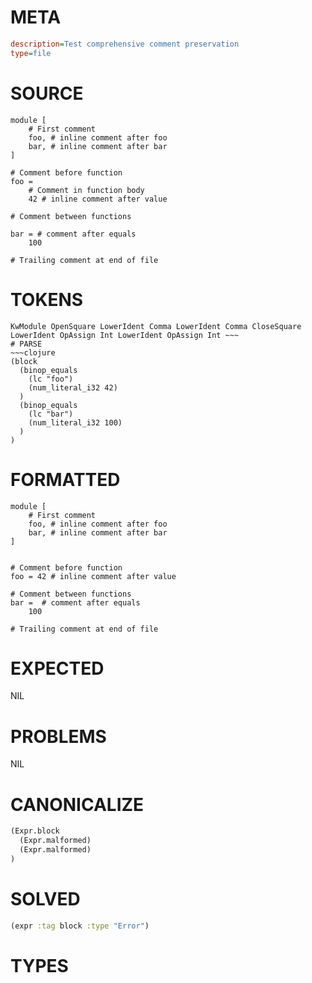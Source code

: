 # META
~~~ini
description=Test comprehensive comment preservation
type=file
~~~
# SOURCE
~~~roc
module [
    # First comment
    foo, # inline comment after foo
    bar, # inline comment after bar
]

# Comment before function
foo = 
    # Comment in function body
    42 # inline comment after value

# Comment between functions

bar = # comment after equals
    100

# Trailing comment at end of file
~~~
# TOKENS
~~~text
KwModule OpenSquare LowerIdent Comma LowerIdent Comma CloseSquare LowerIdent OpAssign Int LowerIdent OpAssign Int ~~~
# PARSE
~~~clojure
(block
  (binop_equals
    (lc "foo")
    (num_literal_i32 42)
  )
  (binop_equals
    (lc "bar")
    (num_literal_i32 100)
  )
)
~~~
# FORMATTED
~~~roc
module [
	# First comment
	foo, # inline comment after foo
	bar, # inline comment after bar
]


# Comment before function
foo = 42 # inline comment after value

# Comment between functions
bar =  # comment after equals
	100

# Trailing comment at end of file
~~~
# EXPECTED
NIL
# PROBLEMS
NIL
# CANONICALIZE
~~~clojure
(Expr.block
  (Expr.malformed)
  (Expr.malformed)
)
~~~
# SOLVED
~~~clojure
(expr :tag block :type "Error")
~~~
# TYPES
~~~roc
~~~
